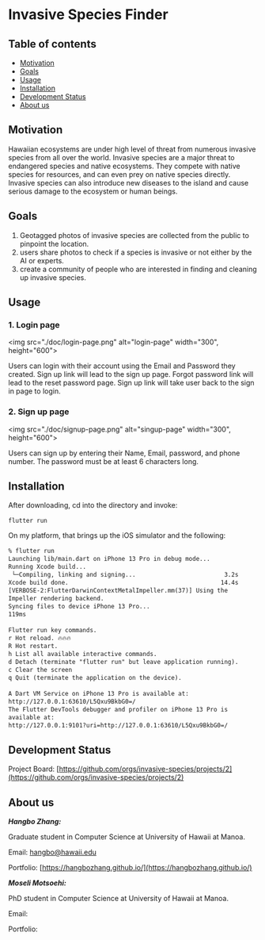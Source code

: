 # Invasive Species Finder

## Table of contents

* [Motivation](#motivation)
* [Goals](#goals)
* [Usage](#usage)
* [Installation](#installation)
* [Development Status](#development-status)
* [About us](#about-us)

## Motivation
Hawaiian ecosystems are under high level of threat from numerous invasive
species from all over the world. Invasive species are a major threat to endangered species and native ecosystems. They compete with native species for resources, and can even prey on native species directly. Invasive species can also introduce new diseases to
the island and cause serious damage to the ecosystem or human beings.

## Goals
1. Geotagged photos of invasive species are collected from the public to pinpoint the location.
2. users share photos to check if a species is invasive or not either by the AI or experts.
3. create a community of people who are interested in finding and cleaning up invasive species.

## Usage

### 1. Login page

<img src="./doc/login-page.png" alt="login-page" width="300", height="600">

Users can login with their account using the Email and Password they created. Sign up link will lead to the sign up page. Forgot password link will lead to the reset password page. Sign up link will take user back to the sign in page to login.

### 2. Sign up page

<img src="./doc/signup-page.png" alt="singup-page" width="300", height="600">

Users can sign up by entering their Name, Email, password, and phone number. The password must be at least 6 characters long.

## Installation

After downloading, cd into the directory and invoke:

```
flutter run
```
On my platform, that brings up the iOS simulator and the following:

```
% flutter run
Launching lib/main.dart on iPhone 13 Pro in debug mode...
Running Xcode build...                                                  
 └─Compiling, linking and signing...                         3.2s
Xcode build done.                                           14.4s
[VERBOSE-2:FlutterDarwinContextMetalImpeller.mm(37)] Using the Impeller rendering backend.
Syncing files to device iPhone 13 Pro...                           119ms

Flutter run key commands.
r Hot reload. 🔥🔥🔥
R Hot restart.
h List all available interactive commands.
d Detach (terminate "flutter run" but leave application running).
c Clear the screen
q Quit (terminate the application on the device).

A Dart VM Service on iPhone 13 Pro is available at: http://127.0.0.1:63610/L5Qxu9BkbG0=/
The Flutter DevTools debugger and profiler on iPhone 13 Pro is available at:
http://127.0.0.1:9101?uri=http://127.0.0.1:63610/L5Qxu9BkbG0=/
```

## Development Status

Project Board: [https://github.com/orgs/invasive-species/projects/2](https://github.com/orgs/invasive-species/projects/2)

## About us

***Hangbo Zhang:*** 

Graduate student in Computer Science at University of Hawaii at Manoa. 

Email: [hangbo@hawaii.edu](mailto:hangbo@hawaii.edu)

Portfolio: [https://hangbozhang.github.io/](https://hangbozhang.github.io/)

***Moseli Motsoehi:*** 

PhD student in Computer Science at University of Hawaii at Manoa.

Email:

Portfolio:
